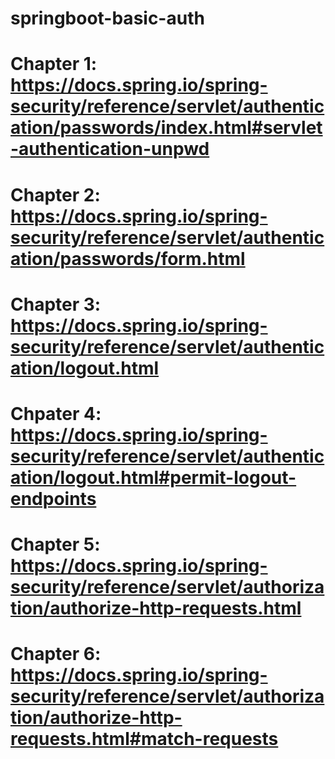 # springboot-basic-auth

# Chapter 1: https://docs.spring.io/spring-security/reference/servlet/authentication/passwords/index.html#servlet-authentication-unpwd

# Chapter 2: https://docs.spring.io/spring-security/reference/servlet/authentication/passwords/form.html

# Chapter 3: https://docs.spring.io/spring-security/reference/servlet/authentication/logout.html

# Chpater 4: https://docs.spring.io/spring-security/reference/servlet/authentication/logout.html#permit-logout-endpoints


# Chapter 5: https://docs.spring.io/spring-security/reference/servlet/authorization/authorize-http-requests.html

# Chapter 6: https://docs.spring.io/spring-security/reference/servlet/authorization/authorize-http-requests.html#match-requests